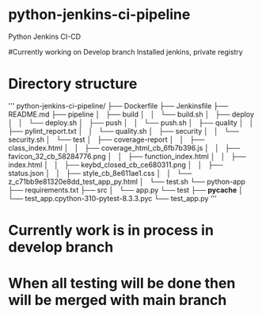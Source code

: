 # python-jenkins-ci-pipeline
Python Jenkins CI-CD

#Currently working on Develop branch
Installed jenkins, private registry

# Directory structure
'''
python-jenkins-ci-pipeline/
├── Dockerfile
├── Jenkinsfile
├── README.md
├── pipeline
│   ├── build
│   │   └── build.sh
│   ├── deploy
│   │   └── deploy.sh
│   ├── push
│   │   └── push.sh
│   ├── quality
│   │   ├── pylint_report.txt
│   │   └── quality.sh
│   ├── security
│   │   └── security.sh
│   └── test
│       ├── coverage-report
│       │   ├── class_index.html
│       │   ├── coverage_html_cb_6fb7b396.js
│       │   ├── favicon_32_cb_58284776.png
│       │   ├── function_index.html
│       │   ├── index.html
│       │   ├── keybd_closed_cb_ce680311.png
│       │   ├── status.json
│       │   ├── style_cb_8e611ae1.css
│       │   └── z_c71bb9e81320e8dd_test_app_py.html
│       └── test.sh
└── python-app
    ├── requirements.txt
    ├── src
    │   └── app.py
    └── test
        ├── __pycache__
        │   └── test_app.cpython-310-pytest-8.3.3.pyc
        └── test_app.py
'''
# Currently work is in process in develop branch 
# When all testing will be done then will be merged with main branch
